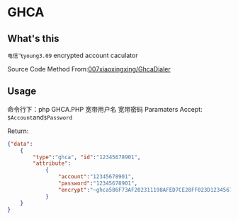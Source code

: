 # GHCA

## What's this

 `电信飞young3.09` encrypted account caculator

 Source Code Method From:[007xiaoxingxing/GhcaDialer](https://github.com/007xiaoxingxing/GhcaDialer )

## Usage
命令行下：php GHCA.PHP 宽带用户名 宽带密码
Paramaters Accept: `$Account`and`$Password`

Return:

```json
{"data":
    {
        "type":"ghca", "id":"12345678901",
        "attribute":
            {
                "account":"12345678901",
                "password":"12345678901",
                "encrypt":"~ghca586F73AF202311198AFED7CE28FF023D12345678901"
            }
    }
}
```

